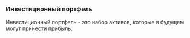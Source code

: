 ### Инвестиционный портфель

Инвестиционный портфель - это набор активов, которые в будущем могут принести прибыль.